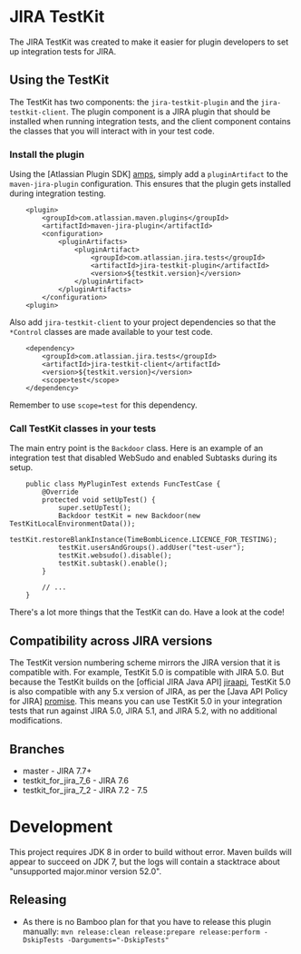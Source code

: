 JIRA TestKit
============

The JIRA TestKit was created to make it easier for plugin developers to set
up integration tests for JIRA. 

Using the TestKit
-----------------

The TestKit has two components: the `jira-testkit-plugin` and the
`jira-testkit-client`. The plugin component is a JIRA plugin that should be
installed when running integration tests, and the client component contains the
classes that you will interact with in your test code.

### Install the plugin

Using the [Atlassian Plugin SDK] [amps], simply add a `pluginArtifact` to the
`maven-jira-plugin` configuration. This ensures that the plugin gets installed
during integration testing.

        <plugin>
            <groupId>com.atlassian.maven.plugins</groupId>
            <artifactId>maven-jira-plugin</artifactId>
            <configuration>
                <pluginArtifacts>
                    <pluginArtifact>
                        <groupId>com.atlassian.jira.tests</groupId>
                        <artifactId>jira-testkit-plugin</artifactId>
                        <version>${testkit.version}</version>
                    </pluginArtifact>
                </pluginArtifacts>
            </configuration>
        <plugin>

Also add `jira-testkit-client` to your project dependencies so that the
`*Control` classes are made available to your test code.

        <dependency>
            <groupId>com.atlassian.jira.tests</groupId>
            <artifactId>jira-testkit-client</artifactId>
            <version>${testkit.version}</version>
            <scope>test</scope>
        </dependency>

Remember to use `scope=test` for this dependency.

### Call TestKit classes in your tests

The main entry point is the `Backdoor` class. Here is an example of an
integration test that disabled WebSudo and enabled Subtasks during its setup.

        public class MyPluginTest extends FuncTestCase {
            @Override
            protected void setUpTest() {
                super.setUpTest();
                Backdoor testKit = new Backdoor(new TestKitLocalEnvironmentData());
                testKit.restoreBlankInstance(TimeBombLicence.LICENCE_FOR_TESTING);
                testKit.usersAndGroups().addUser("test-user");
                testKit.websudo().disable();
                testKit.subtask().enable();
            }

            // ...
        }

There's a lot more things that the TestKit can do. Have a look at the code!

Compatibility across JIRA versions
----------------------------------

The TestKit version numbering scheme mirrors the JIRA version that it is
compatible with. For example, TestKit 5.0 is compatible with JIRA 5.0. But
because the TestKit builds on the [official JIRA Java API] [jiraapi], TestKit
5.0 is also compatible with any 5.x version of JIRA, as per the
[Java API Policy for JIRA] [promise]. This means you can use TestKit 5.0 in
your integration tests that run against JIRA 5.0, JIRA 5.1, and JIRA 5.2, with
no additional modifications.


  [amps]: https://developer.atlassian.com/display/DOCS/Atlassian+Plugin+SDK+Documentation
  [jiraapi]: https://developer.atlassian.com/static/javadoc/jira/5.0/reference/packages.html
  [promise]: https://developer.atlassian.com/display/JIRADEV/Java+API+Policy+for+JIRA

## Branches
- master - JIRA 7.7+
- testkit_for_jira_7_6 - JIRA 7.6
- testkit_for_jira_7_2 - JIRA 7.2 - 7.5

# Development

This project requires JDK 8 in order to build without error. Maven builds will appear to succeed on JDK 7, but the logs will contain a stacktrace about "unsupported major.minor version 52.0".

## Releasing ##
* As there is no Bamboo plan for that you have to release this plugin manually: 
`mvn release:clean release:prepare release:perform -DskipTests -Darguments="-DskipTests"`